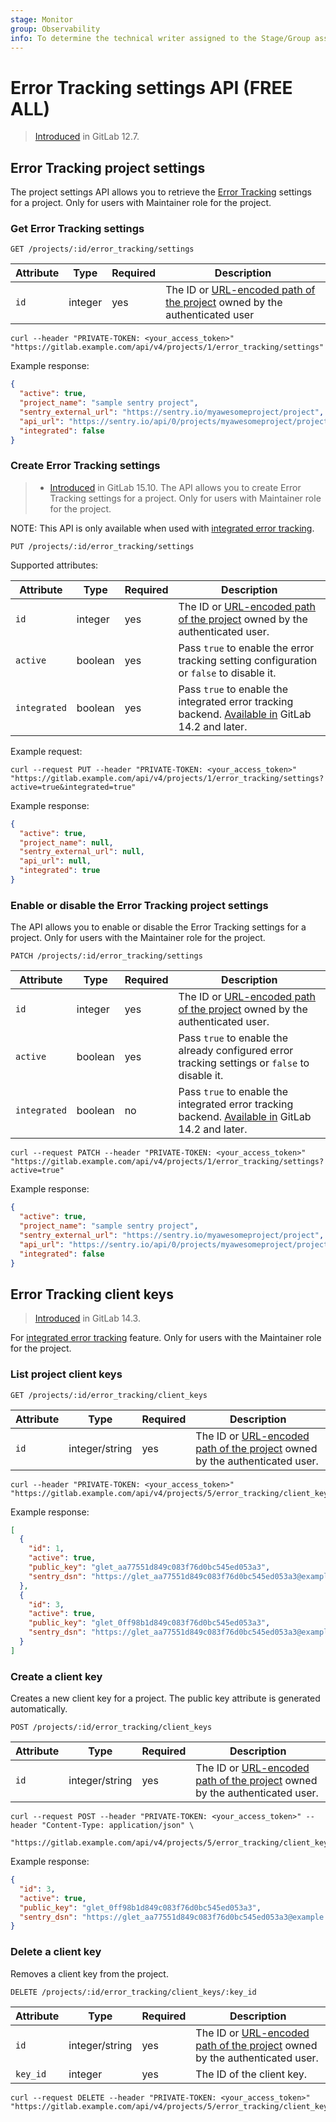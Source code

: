 ```yaml
---
stage: Monitor
group: Observability
info: To determine the technical writer assigned to the Stage/Group associated with this page, see https://about.gitlab.com/handbook/product/ux/technical-writing/#assignments
---
```


# Error Tracking settings API **(FREE ALL)**

> [Introduced](https://gitlab.com/gitlab-org/gitlab/-/issues/34940) in GitLab 12.7.

## Error Tracking project settings

The project settings API allows you to retrieve the [Error Tracking](../operations/error_tracking.md)
settings for a project. Only for users with Maintainer role for the project.

### Get Error Tracking settings

```plaintext
GET /projects/:id/error_tracking/settings
```

| Attribute | Type    | Required | Description           |
| --------- | ------- | -------- | --------------------- |
| `id`      | integer | yes      | The ID or [URL-encoded path of the project](rest/index.md#namespaced-path-encoding) owned by the authenticated user |

```shell
curl --header "PRIVATE-TOKEN: <your_access_token>" "https://gitlab.example.com/api/v4/projects/1/error_tracking/settings"
```

Example response:

```json
{
  "active": true,
  "project_name": "sample sentry project",
  "sentry_external_url": "https://sentry.io/myawesomeproject/project",
  "api_url": "https://sentry.io/api/0/projects/myawesomeproject/project",
  "integrated": false
}
```

### Create Error Tracking settings

> - [Introduced](https://gitlab.com/gitlab-org/gitlab/-/issues/393035/) in GitLab 15.10.
The API allows you to create Error Tracking settings for a project. Only for users with Maintainer role for
the project.

NOTE:
This API is only available when used with [integrated error tracking](../operations/error_tracking.md#integrated-error-tracking).

```plaintext
PUT /projects/:id/error_tracking/settings
```

Supported attributes:

| Attribute    | Type    | Required | Description                                                                                                                                                     |
| ------------ | ------- |----------|-----------------------------------------------------------------------------------------------------------------------------------------------------------------|
| `id`         | integer | yes      | The ID or [URL-encoded path of the project](rest/index.md#namespaced-path-encoding) owned by the authenticated user.                                            |
| `active`     | boolean | yes      | Pass `true` to enable the error tracking setting configuration or `false` to disable it.                                                                        |
| `integrated` | boolean | yes      | Pass `true` to enable the integrated error tracking backend. [Available in](https://gitlab.com/gitlab-org/gitlab/-/merge_requests/68260) GitLab 14.2 and later. |

Example request:

```shell
curl --request PUT --header "PRIVATE-TOKEN: <your_access_token>" "https://gitlab.example.com/api/v4/projects/1/error_tracking/settings?active=true&integrated=true"
```

Example response:

```json
{
  "active": true,
  "project_name": null,
  "sentry_external_url": null,
  "api_url": null,
  "integrated": true
}
```

### Enable or disable the Error Tracking project settings

The API allows you to enable or disable the Error Tracking settings for a project. Only for users with the
Maintainer role for the project.

```plaintext
PATCH /projects/:id/error_tracking/settings
```

| Attribute    | Type    | Required | Description           |
| ------------ | ------- | -------- | --------------------- |
| `id`         | integer | yes      | The ID or [URL-encoded path of the project](rest/index.md#namespaced-path-encoding) owned by the authenticated user. |
| `active`     | boolean | yes      | Pass `true` to enable the already configured error tracking settings or `false` to disable it. |
| `integrated` | boolean | no       | Pass `true` to enable the integrated error tracking backend. [Available in](https://gitlab.com/gitlab-org/gitlab/-/merge_requests/68260) GitLab 14.2 and later. |

```shell
curl --request PATCH --header "PRIVATE-TOKEN: <your_access_token>" "https://gitlab.example.com/api/v4/projects/1/error_tracking/settings?active=true"
```

Example response:

```json
{
  "active": true,
  "project_name": "sample sentry project",
  "sentry_external_url": "https://sentry.io/myawesomeproject/project",
  "api_url": "https://sentry.io/api/0/projects/myawesomeproject/project",
  "integrated": false
}
```

## Error Tracking client keys

> [Introduced](https://gitlab.com/gitlab-org/gitlab/-/merge_requests/68384) in GitLab 14.3.

For [integrated error tracking](https://gitlab.com/gitlab-org/gitlab/-/issues/329596) feature. Only for users with the
Maintainer role for the project.

### List project client keys

```plaintext
GET /projects/:id/error_tracking/client_keys
```

| Attribute | Type | Required | Description |
| --------- | ---- | -------- | ----------- |
| `id` | integer/string | yes | The ID or [URL-encoded path of the project](rest/index.md#namespaced-path-encoding) owned by the authenticated user. |

```shell
curl --header "PRIVATE-TOKEN: <your_access_token>" "https://gitlab.example.com/api/v4/projects/5/error_tracking/client_keys"
```

Example response:

```json
[
  {
    "id": 1,
    "active": true,
    "public_key": "glet_aa77551d849c083f76d0bc545ed053a3",
    "sentry_dsn": "https://glet_aa77551d849c083f76d0bc545ed053a3@example.com/errortracking/api/v1/projects/5"
  },
  {
    "id": 3,
    "active": true,
    "public_key": "glet_0ff98b1d849c083f76d0bc545ed053a3",
    "sentry_dsn": "https://glet_aa77551d849c083f76d0bc545ed053a3@example.com/errortracking/api/v1/projects/5"
  }
]
```

### Create a client key

Creates a new client key for a project. The public key attribute is generated automatically.

```plaintext
POST /projects/:id/error_tracking/client_keys
```

| Attribute  | Type | Required | Description |
| ---------  | ---- | -------- | ----------- |
| `id`       | integer/string | yes | The ID or [URL-encoded path of the project](rest/index.md#namespaced-path-encoding) owned by the authenticated user. |

```shell
curl --request POST --header "PRIVATE-TOKEN: <your_access_token>" --header "Content-Type: application/json" \
     "https://gitlab.example.com/api/v4/projects/5/error_tracking/client_keys"
```

Example response:

```json
{
  "id": 3,
  "active": true,
  "public_key": "glet_0ff98b1d849c083f76d0bc545ed053a3",
  "sentry_dsn": "https://glet_aa77551d849c083f76d0bc545ed053a3@example.com/errortracking/api/v1/projects/5"
}
```

### Delete a client key

Removes a client key from the project.

```plaintext
DELETE /projects/:id/error_tracking/client_keys/:key_id
```

| Attribute | Type | Required | Description |
| --------- | ---- | -------- | ----------- |
| `id`      | integer/string | yes | The ID or [URL-encoded path of the project](rest/index.md#namespaced-path-encoding) owned by the authenticated user. |
| `key_id`  | integer | yes | The ID of the client key. |

```shell
curl --request DELETE --header "PRIVATE-TOKEN: <your_access_token>" "https://gitlab.example.com/api/v4/projects/5/error_tracking/client_keys/13"
```

